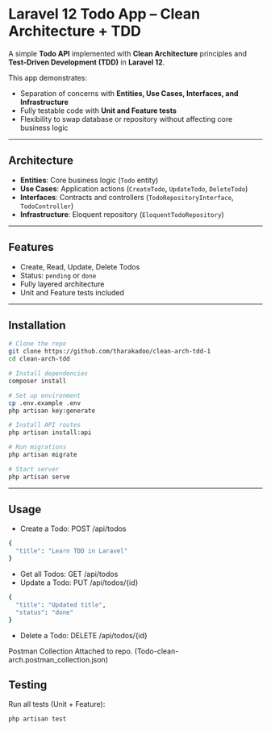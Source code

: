 # Laravel 12 Todo App – Clean Architecture + TDD

A simple **Todo API** implemented with **Clean Architecture** principles and **Test-Driven Development (TDD)** in **Laravel 12**.

This app demonstrates:

- Separation of concerns with **Entities, Use Cases, Interfaces, and Infrastructure**
- Fully testable code with **Unit and Feature tests**
- Flexibility to swap database or repository without affecting core business logic

---

## Architecture

- **Entities**: Core business logic (`Todo` entity)
- **Use Cases**: Application actions (`CreateTodo`, `UpdateTodo`, `DeleteTodo`)
- **Interfaces**: Contracts and controllers (`TodoRepositoryInterface`, `TodoController`)
- **Infrastructure**: Eloquent repository (`EloquentTodoRepository`)

---

## Features

- Create, Read, Update, Delete Todos
- Status: `pending` or `done`
- Fully layered architecture
- Unit and Feature tests included

---

## Installation

```bash
# Clone the repo
git clone https://github.com/tharakadoo/clean-arch-tdd-1
cd clean-arch-tdd

# Install dependencies
composer install

# Set up environment
cp .env.example .env
php artisan key:generate

# Install API routes
php artisan install:api

# Run migrations
php artisan migrate

# Start server
php artisan serve
 ```
---

## Usage
- Create a Todo: POST /api/todos
```bash
{
  "title": "Learn TDD in Laravel"
}
```

- Get all Todos: GET /api/todos
- Update a Todo: PUT /api/todos/{id}
```bash
{
  "title": "Updated title",
  "status": "done"
}
```
- Delete a Todo: DELETE /api/todos/{id}

Postman Collection Attached to repo. (Todo-clean-arch.postman_collection.json)

## Testing
Run all tests (Unit + Feature):
```bash
php artisan test
```



